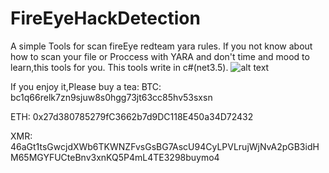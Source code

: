 # FireEyeHackDetection
A simple Tools for scan fireEye redteam yara rules.
If you not know about how to scan your file or Proccess with YARA and don't time and mood to learn,this tools for you.
This tools write in c#(net3.5).
![alt text](https://i.ibb.co/W69LMZT/fireeyehackdetection.png)

If you enjoy it,Please buy a tea:
BTC: bc1q66relk7zn9sjuw8s0hgg73jt63cc85hv53sxsn

ETH: 0x27d380785279fC3662b7d9DC118E450a34D72432

XMR: 46aGt1tsGwcjdXWb6TKWNZFvsGsBG7AscU94CyLPVLrujWjNvA2pGB3idHM65MGYFUCteBnv3xnKQ5P4mL4TE3298buymo4

